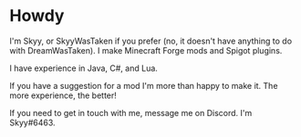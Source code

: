 # Howdy
I'm Skyy, or SkyyWasTaken if you prefer (no, it doesn't have anything to do with DreamWasTaken). I make Minecraft Forge mods and Spigot plugins.

I have experience in Java, C#, and Lua.

If you have a suggestion for a mod I'm more than happy to make it. The more experience, the better!

If you need to get in touch with me, message me on Discord. I'm Skyy#6463.
